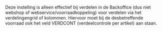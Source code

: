 Deze instelling is alleen effectief bij verdelen in de Backoffice (dus niet webshop of webservice/voorraadkoppeling) voor verdelen via het verdelingengrid of kolommen. Hiervoor moet bij de desbetreffende voorraad ook het veld VERDCONT (verdeelcontrole per artikel) aan staan.